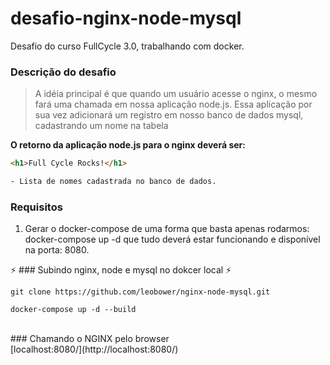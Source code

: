 # desafio-nginx-node-mysql
Desafio do curso FullCycle 3.0, trabalhando com docker.

### Descrição do desafio
>  A idéia principal é que quando um usuário acesse o nginx, o mesmo fará uma chamada em nossa aplicação node.js. Essa aplicação por sua vez adicionará um registro em nosso banco de dados mysql, cadastrando um nome na tabela

__O retorno da aplicação node.js para o nginx deverá ser:__
```html
<h1>Full Cycle Rocks!</h1>

- Lista de nomes cadastrada no banco de dados.
```

### Requisitos
1. Gerar o docker-compose de uma forma que basta apenas rodarmos: docker-compose up -d que tudo deverá estar funcionando e disponível na porta: 8080.

  
:zap: ### Subindo nginx, node e mysql no dokcer local :zap:
```
git clone https://github.com/leobower/nginx-node-mysql.git

docker-compose up -d --build
```
<br/>
### Chamando o NGINX pelo browser
<br/>
[localhost:8080/](http://localhost:8080/)


